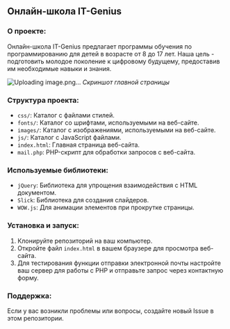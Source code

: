 ## Онлайн-школа IT-Genius

### О проекте:
Онлайн-школа IT-Genius предлагает программы обучения по программированию для детей в возрасте от 8 до 17 лет. Наша цель - подготовить молодое поколение к цифровому будущему, предоставив им необходимые навыки и знания.

![Uploading image.png…]()
*Скриншот главной страницы*


### Структура проекта:

- `css/`: Каталог с файлами стилей.
- `fonts/`: Каталог со шрифтами, используемыми на веб-сайте.
- `images/`: Каталог с изображениями, используемыми на веб-сайте.
- `js/`: Каталог с JavaScript файлами.
- `index.html`: Главная страница веб-сайта.
- `mail.php`: PHP-скрипт для обработки запросов с веб-сайта.

### Используемые библиотеки:

- `jQuery`: Библиотека для упрощения взаимодействия с HTML документом.
- `Slick`: Библиотека для создания слайдеров.
- `WOW.js`: Для анимации элементов при прокрутке страницы.

### Установка и запуск:

1. Клонируйте репозиторий на ваш компьютер.
2. Откройте файл `index.html` в вашем браузере для просмотра веб-сайта.
3. Для тестирования функции отправки электронной почты настройте ваш сервер для работы с PHP и отправьте запрос через контактную форму.

### Поддержка:

Если у вас возникли проблемы или вопросы, создайте новый Issue в этом репозитории.
